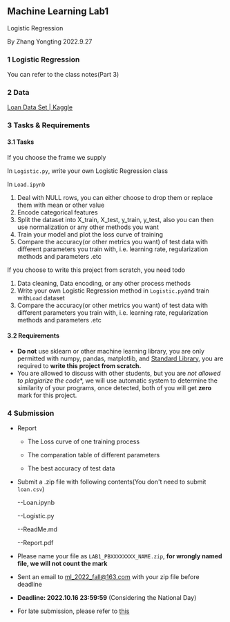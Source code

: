 ## Machine Learning Lab1

Logistic Regression

By Zhang Yongting 2022.9.27

### 1 Logistic Regression

You can refer to the class notes(Part 3)

### 2 Data

[Loan Data Set | Kaggle](https://www.kaggle.com/datasets/burak3ergun/loan-data-set)

### 3 Tasks & Requirements

#### 3.1 Tasks

If you choose the frame we supply

In `Logistic.py`, write your own Logistic Regression class

In `Load.ipynb`

1. Deal with NULL rows, you can either choose to drop them or replace them with mean or other value 
2. Encode categorical features
3. Split the dataset into X_train, X_test, y_train, y_test, also you can then use normalization or any other methods you want
4. Train your model and plot the loss curve of training
5. Compare the accuracy(or other metrics you want) of test data with different parameters you train with, i.e. learning rate, regularization methods and parameters .etc

If you choose to write this project from scratch, you need todo

1. Data cleaning, Data encoding, or any other process methods
2. Write your own Logistic Regression method in `Logistic.py`and train with`Load` dataset
3. Compare the accuracy(or other metrics you want) of test data with different parameters you train with, i.e. learning rate, regularization methods and parameters .etc

#### 3.2 Requirements

- **Do not** use sklearn or other machine learning library,  you are only permitted with numpy, pandas, matplotlib, and [Standard Library](https://docs.python.org/3/library/index.html), you are required to **write this project from scratch.**
- You are allowed to discuss with other students, but you are *not allowed to plagiarize the code**, we will use automatic system to determine the similarity of your programs, once detected, both of you will get **zero** mark for this project.

### 4 Submission

- Report

  - The Loss curve of one training process

  - The comparation table of different parameters

  - The best accuracy of test data

- Submit a .zip file with following contents(You don't need to submit `loan.csv`)

  --Loan.ipynb

  --Logistic.py

  --ReadMe.md

  --Report.pdf

- Please name your file as `LAB1_PBXXXXXXXX_NAME.zip`, **for wrongly named file, we will not count the mark**

- Sent an email to  ml_2022_fall@163.com with your zip file before deadline

- **Deadline:  2022.10.16 23:59:59** (Considering the National Day)

- For late submission, please refer to [this](https://gitee.com/Sqrti/ml_2022_f#%E4%B8%80%E5%85%B3%E4%BA%8E%E8%AF%BE%E7%A8%8B)